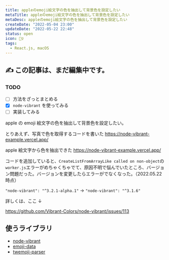 ```yaml
---
title: appleのemoji絵文字の色を抽出して背景色を設定したい
metaTitle: appleのemoji絵文字の色を抽出して背景色を設定したい
metaDesc: appleのemoji絵文字の色を抽出して背景色を設定したい
createDate: "2022-05-04 23:00"
updateDate: "2022-05-22 22:48"
status: open
icon: 🤹‍♀️
tags:
  - React.js, macOS
---
```


## ✍️ この記事は、まだ編集中です。

### TODO

- [ ] 方法をざっとまとめる
- [x] `node-vibrant` を使ってみる
- [ ] 実装してみる

apple の emoji 絵文字の色を抽出して背景色を設定したい。

とりあえず、写真で色を取得するコードを書いた
https://node-vibrant-example.vercel.app/

apple 絵文字から色を抽出できた
https://node-vibrant-example.vercel.app/

コードを追加していると、`CreateListFromArrayLike called on non-object`の`worker.js`エラーがめちゃくちゃでて、原因不明で悩んでいたところ、バージョン問題だった。バージョンを変更したらエラーがでなくなった。（2022.05.22 時点）

`"node-vibrant": "^3.2.1-alpha.1"` -> `"node-vibrant": "^3.1.6"`

詳しくは、ここ ↓

https://github.com/Vibrant-Colors/node-vibrant/issues/113

## 使うライブラリ

- [node-vibrant](https://github.com/Vibrant-Colors/node-vibrant)
- [emoji-data](https://github.com/iamcal/emoji-data)
- [twemoji-parser](https://github.com/twitter/twemoji-parser)
